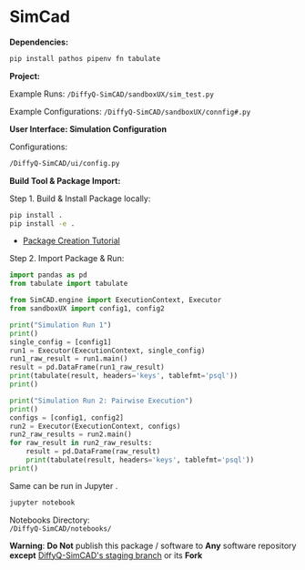# SimCad

**Dependencies:**
```bash
pip install pathos pipenv fn tabulate
```

**Project:**

Example Runs:
`/DiffyQ-SimCAD/sandboxUX/sim_test.py`

Example Configurations:
`/DiffyQ-SimCAD/sandboxUX/connfig#.py`

**User Interface: Simulation Configuration**

Configurations:
```bash
/DiffyQ-SimCAD/ui/config.py
```

**Build Tool & Package Import:**

Step 1. Build & Install Package locally: 
```bash
pip install .
pip install -e .
```
* [Package Creation Tutorial](https://python-packaging.readthedocs.io/en/latest/minimal.html)

Step 2. Import Package & Run:  
```python
import pandas as pd
from tabulate import tabulate

from SimCAD.engine import ExecutionContext, Executor
from sandboxUX import config1, config2

print("Simulation Run 1")
print()
single_config = [config1]
run1 = Executor(ExecutionContext, single_config)
run1_raw_result = run1.main()
result = pd.DataFrame(run1_raw_result)
print(tabulate(result, headers='keys', tablefmt='psql'))
print()

print("Simulation Run 2: Pairwise Execution")
print()
configs = [config1, config2]
run2 = Executor(ExecutionContext, configs)
run2_raw_results = run2.main()
for raw_result in run2_raw_results:
    result = pd.DataFrame(raw_result)
    print(tabulate(result, headers='keys', tablefmt='psql'))
print()
```

Same can be run in Jupyter . 
```bash
jupyter notebook
```

Notebooks Directory:  
`/DiffyQ-SimCAD/notebooks/`


**Warning**:
**Do Not** publish this package / software to **Any** software repository **except** [DiffyQ-SimCAD's staging branch](https://github.com/BlockScience/DiffyQ-SimCAD/tree/staging) or its **Fork** 
